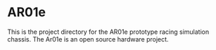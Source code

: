 # AR01e
This is the project directory for the AR01e prototype racing simulation chassis. The Ar01e is an open source hardware project.
